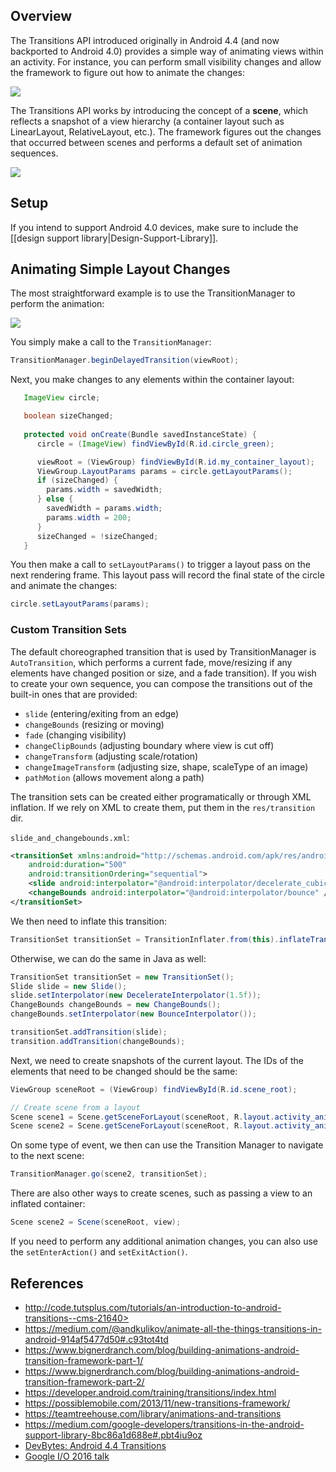 ## Overview

The Transitions API introduced originally in Android 4.4 (and now backported to Android 4.0) provides a simple way of animating views within an activity.  For instance, you can perform small visibility changes and allow the framework to figure out how to animate the changes:  

<img src="https://d262ilb51hltx0.cloudfront.net/max/1600/1*4hcHR-RVHO09ZulwxYb03g.gif">

The Transitions API works by introducing the concept of a **scene**, which reflects a snapshot of a view hierarchy (a container layout such as LinearLayout, RelativeLayout, etc.).  The framework figures out the changes that occurred between scenes and performs a default set of animation sequences.

<img src="http://imgur.com/CAljFh6.png"/>

## Setup

If you intend to support Android 4.0 devices, make sure to include the [[design support library|Design-Support-Library]].

## Animating Simple Layout Changes

The most straightforward example is to use the  TransitionManager to perform the animation:

<img src="http://imgur.com/QQVcWou.png"/>

You simply make a call to the `TransitionManager`:

```java
TransitionManager.beginDelayedTransition(viewRoot);
```

Next, you make changes to any elements within the container layout:

```java
   ImageView circle;

   boolean sizeChanged;
 
   protected void onCreate(Bundle savedInstanceState) {   
      circle = (ImageView) findViewById(R.id.circle_green);

      viewRoot = (ViewGroup) findViewById(R.id.my_container_layout);
      ViewGroup.LayoutParams params = circle.getLayoutParams();
      if (sizeChanged) {
        params.width = savedWidth;
      } else {
        savedWidth = params.width;
        params.width = 200;
      }
      sizeChanged = !sizeChanged;
   }
```

You then make a call to `setLayoutParams()` to trigger a layout pass on the next rendering frame.  This layout pass will record the final state of the circle and animate the changes:

```java		
circle.setLayoutParams(params);
```		

### Custom Transition Sets

The default choreographed transition that is used by TransitionManager is `AutoTransition`, which performs a current fade, move/resizing if any elements have changed position or size, and a fade transition).    If you wish to create your own sequence, you can compose the transitions out of the built-in ones that are provided:

* `slide` (entering/exiting from an edge)
* `changeBounds` (resizing or moving)
* `fade` (changing visibility)
* `changeClipBounds` (adjusting boundary where view is cut off)
* `changeTransform` (adjusting scale/rotation)
* `changeImageTransform` (adjusting size, shape, scaleType of an image)
* `pathMotion` (allows movement along a path)

The transition sets can be created either programatically or through XML inflation.  If we rely on XML to create them, put them in the `res/transition` dir.

`slide_and_changebounds.xml`:

```xml
<transitionSet xmlns:android="http://schemas.android.com/apk/res/android"
    android:duration="500"
    android:transitionOrdering="sequential">
    <slide android:interpolator="@android:interpolator/decelerate_cubic" />
    <changeBounds android:interpolator="@android:interpolator/bounce" />
</transitionSet>
```

We then need to inflate this transition:

```java
TransitionSet transitionSet = TransitionInflater.from(this).inflateTransition(R.transition.slide_from_bottom);
```

Otherwise, we can do the same in Java as well:

```java
TransitionSet transitionSet = new TransitionSet();
Slide slide = new Slide();
slide.setInterpolator(new DecelerateInterpolator(1.5f));
ChangeBounds changeBounds = new ChangeBounds();
changeBounds.setInterpolator(new BounceInterpolator());

transitionSet.addTransition(slide);
transition.addTransition(changeBounds);
```

Next, we need to create snapshots of the current layout.  The IDs of the elements that need to be changed should be the same:

```java
ViewGroup sceneRoot = (ViewGroup) findViewById(R.id.scene_root);

// Create scene from a layout
Scene scene1 = Scene.getSceneForLayout(sceneRoot, R.layout.activity_animations_scene1, this);
Scene scene2 = Scene.getSceneForLayout(sceneRoot, R.layout.activity_animations_scene2, this);
```

On some type of event, we then can use the Transition Manager to navigate to the next scene:

```java
TransitionManager.go(scene2, transitionSet);
```

There are also other ways to create scenes, such as passing a view to an inflated container:

```java
Scene scene2 = Scene(sceneRoot, view); 
```

If you need to perform any additional animation changes, you can also use the `setEnterAction()` and `setExitAction()`.  

## References

* http://code.tutsplus.com/tutorials/an-introduction-to-android-transitions--cms-21640>
* https://medium.com/@andkulikov/animate-all-the-things-transitions-in-android-914af5477d50#.c93tot4td
* https://www.bignerdranch.com/blog/building-animations-android-transition-framework-part-1/
* https://www.bignerdranch.com/blog/building-animations-android-transition-framework-part-2/
* https://developer.android.com/training/transitions/index.html
* https://possiblemobile.com/2013/11/new-transitions-framework/
* https://teamtreehouse.com/library/animations-and-transitions
* https://medium.com/google-developers/transitions-in-the-android-support-library-8bc86a1d688e#.pbt4iu9oz
* [DevBytes: Android 4.4 Transitions](http://www.youtube.com/watch?v=S3H7nJ4QaD8)
* [Google I/O 2016 talk](https://www.youtube.com/watch?v=4L4fLrWDvAU)
